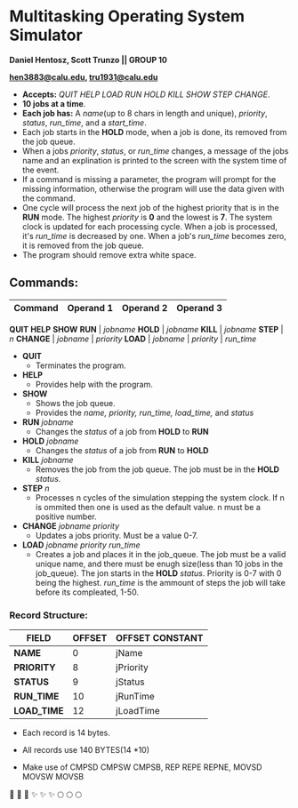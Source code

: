 # Multitasking Operating System Simulator


**Daniel Hentosz, Scott Trunzo || GROUP 10**

**hen3883@calu.edu, tru1931@calu.edu**

  * __Accepts:__ *QUIT HELP LOAD RUN HOLD KILL SHOW STEP CHANGE*.
  * __10 jobs at a time__.
  * __Each job has:__ A *name*(up to 8 chars in length and unique), *priority*, *status*, *run_time*,  and a *start_time*.
  * Each job starts in the **HOLD** mode, when a job is done, its removed from the job queue.
  * When a jobs *priority*, *status*, or *run_time* changes, a message of the jobs name and an explination is printed to the screen with the system time of the event.
  * If a command is missing a parameter, the program will prompt for the missing information, otherwise the program will use the data given with the command.
  * One cycle will process the next job of the highest priority that is in the **RUN** mode. The highest *priority* is **0** and the lowest is **7**. The system clock is updated for each processing cycle. When a job is processed, it's *run_time* is decreased by one. When a job's *run_time* becomes zero, it is removed from the job queue.
  * The program should remove extra white space.
## Commands:
Command | Operand 1 | Operand 2 | Operand 3
--------|-----------|-----------|-----------
 __QUIT__
 __HELP__
 __SHOW__
**RUN** | *jobname*
**HOLD** | *jobname*
**KILL** | *jobname*
**STEP** | _n_
**CHANGE** | _jobname_ | _priority_
**LOAD** | _jobname_ | _priority_ | _run_time_

 * __QUIT__
   * Terminates the program.
 * __HELP__
    * Provides help with the program.
 * __SHOW__
     * Shows the job queue.
     * Provides the *name, priority, run_time, load_time,* and *status*
  * __RUN__ _jobname_
     * Changes the *status* of a job from **HOLD** to **RUN**
  * __HOLD__ _jobname_
      * Changes the *status* of a job from **RUN** to **HOLD**
   * __KILL__ _jobname_
       * Removes the job from the job queue. The job must be in the **HOLD** _status_.
   * __STEP__ _n_
      * Processes n cycles of the simulation stepping the system clock. If n is ommited then one is used as the default value. n must be a positive number.
   * __CHANGE__ _jobname priority_
       * Updates a jobs priority. Must be a value 0-7.
   * __LOAD__ *jobname priority run_time*
       * Creates a job and places it in the job_queue. The job must be a valid unique name, and there must be enugh size(less than 10 jobs in the job_queue). The jon starts in the **HOLD** _status_. Priority is 0-7 with 0 being the highest. *run_time* is the ammount of steps the job will take before its compleated, 1-50.

### Record Structure:
**FIELD** | **OFFSET** | **OFFSET CONSTANT**
-|-|-
__NAME__ | 0 | jName
__PRIORITY__ | 8 | jPriority
__STATUS__ | 9 | jStatus
__RUN_TIME__ | 10 | jRunTime
__LOAD_TIME__ | 12 | jLoadTime

 * Each record is 14 bytes.
 * All records use 140 BYTES(14 *10)

 * Make use of CMPSD CMPSW CMPSB, REP REPE REPNE, MOVSD MOVSW MOVSB


:shit: :shit: :shit: :sparkles: :sparkles: :sparkles: :full_moon: :full_moon: :full_moon:
